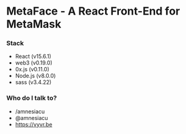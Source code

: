 # MetaFace - A React Front-End for MetaMask #

### Stack ###

* React     (v15.6.1)
* web3      (v0.19.0)
* 0x.js     (v0.11.0)
* Node.js   (v8.0.0)
* sass      (v3.4.22)

### Who do I talk to? ###
* /amnesiacu
* @amnesiacu
* https://vyvr.be

